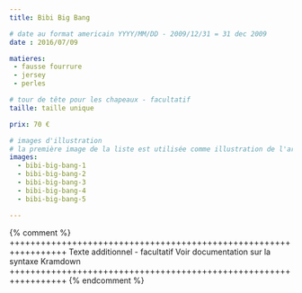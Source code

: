 ```yaml
---
title: Bibi Big Bang

# date au format americain YYYY/MM/DD - 2009/12/31 = 31 dec 2009
date : 2016/07/09

matieres:
 - fausse fourrure
 - jersey
 - perles

# tour de tête pour les chapeaux - facultatif
taille: taille unique

prix: 70 €

# images d'illustration
# la première image de la liste est utilisée comme illustration de l'article dans les pages de listing.
images:
  - bibi-big-bang-1
  - bibi-big-bang-2
  - bibi-big-bang-3
  - bibi-big-bang-4
  - bibi-big-bang-5

---
```

{% comment %} +++++++++++++++++++++++++++++++++++++++++++++++++++++++++++++++++
              Texte additionnel - facultatif
              Voir documentation sur la syntaxe Kramdown
+++++++++++++++++++++++++++++++++++++++++++++++++++++++++++++++++ {% endcomment %}
